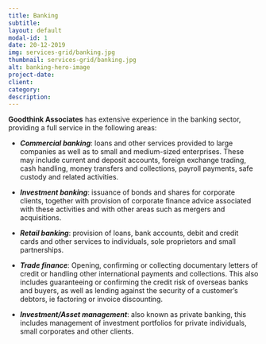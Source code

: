```yaml
---
title: Banking
subtitle: 
layout: default
modal-id: 1
date: 20-12-2019
img: services-grid/banking.jpg
thumbnail: services-grid/banking.jpg
alt: banking-hero-image
project-date:
client:
category:
description:
---
```

**Goodthink Associates** has extensive experience in the banking sector, providing a full service in the following areas:

 - **_Commercial banking_**: loans and other services provided to large companies as well as to small and medium-sized enterprises. These may include current and deposit accounts, foreign exchange trading, cash handling, money transfers and collections, payroll payments, safe custody and related activities.

 - **_Investment banking_**: issuance of bonds and shares for corporate clients, together with provision of corporate finance advice associated with these activities and with other areas such as mergers and acquisitions.

 - **_Retail banking_**: provision of loans, bank accounts, debit and credit cards and other services to individuals, sole proprietors and small partnerships.

 - **_Trade finance_**: Opening, confirming or collecting documentary letters of credit or handling other international payments and collections. This also includes guaranteeing or confirming the credit risk of overseas banks and buyers, as well as lending against the security of a customer’s debtors, ie factoring or invoice discounting.

 - **_Investment/Asset management_**: also known as private banking, this includes management of investment portfolios for private individuals, small corporates and other clients.
